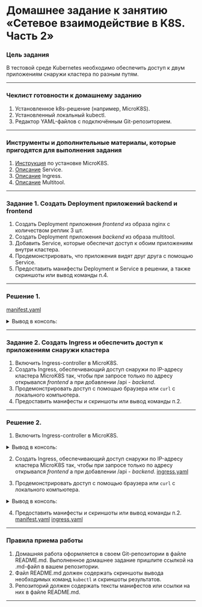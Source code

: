# Домашнее задание к занятию «Сетевое взаимодействие в K8S. Часть 2»

### Цель задания

В тестовой среде Kubernetes необходимо обеспечить доступ к двум приложениям снаружи кластера по разным путям.

------

### Чеклист готовности к домашнему заданию

1. Установленное k8s-решение (например, MicroK8S).
2. Установленный локальный kubectl.
3. Редактор YAML-файлов с подключённым Git-репозиторием.

------

### Инструменты и дополнительные материалы, которые пригодятся для выполнения задания

1. [Инструкция](https://microk8s.io/docs/getting-started) по установке MicroK8S.
2. [Описание](https://kubernetes.io/docs/concepts/services-networking/service/) Service.
3. [Описание](https://kubernetes.io/docs/concepts/services-networking/ingress/) Ingress.
4. [Описание](https://github.com/wbitt/Network-MultiTool) Multitool.

------

### Задание 1. Создать Deployment приложений backend и frontend

1. Создать Deployment приложения _frontend_ из образа nginx с количеством реплик 3 шт.
2. Создать Deployment приложения _backend_ из образа multitool. 
3. Добавить Service, которые обеспечат доступ к обоим приложениям внутри кластера. 
4. Продемонстрировать, что приложения видят друг друга с помощью Service.
5. Предоставить манифесты Deployment и Service в решении, а также скриншоты или вывод команды п.4.

------

### Решение 1.

[manifest.yaml](manifest.yaml)

<details><summary>Вывод в консоль:</summary>

```commandline
slava@slava-FLAPTOP-r:~$ kubectl apply -f /home/slava/Documents/DevOpsTask/src/task11_Microservices/Task11_9_k8s_1-5/manifest.yaml
deployment.apps/front-nginx-multitool-deployment unchanged
deployment.apps/backend-multitool-deployment configured
service/front-svc unchanged
service/back-svc unchanged
slava@slava-FLAPTOP-r:~$ kubectl get svc
NAME         TYPE        CLUSTER-IP       EXTERNAL-IP   PORT(S)           AGE
kubernetes   ClusterIP   10.152.183.1     <none>        443/TCP           11d
front-svc    ClusterIP   10.152.183.103   <none>        80/TCP,8080/TCP   49m
back-svc     ClusterIP   10.152.183.34    <none>        80/TCP            49m
slava@slava-FLAPTOP-r:~$ kubectl get pods -o wide
NAME                                                READY   STATUS    RESTARTS   AGE   IP             NODE       NOMINATED NODE   READINESS GATES
front-nginx-multitool-deployment-8558db4dd4-tcgm7   2/2     Running   0          53m   10.1.128.238   microk8s   <none>           <none>
front-nginx-multitool-deployment-8558db4dd4-cx8kv   2/2     Running   0          53m   10.1.128.255   microk8s   <none>           <none>
front-nginx-multitool-deployment-8558db4dd4-kbspr   2/2     Running   0          53m   10.1.128.240   microk8s   <none>           <none>
backend-multitool-deployment-689d7cfbc7-wflhs       1/1     Running   0          19s   10.1.128.241   microk8s   <none>           <none>
slava@slava-FLAPTOP-r:~$ kubectl exec pods/backend-multitool-deployment-689d7cfbc7-wflhs -- curl front-svc:80
  % Total    % Received % Xferd  Average Speed   Time    Time     Time  Current
                                 Dload  Upload   Total   Spent    Left  Speed
100   612  100   612    0     0   355k      0 --:--:-- --:--:-- --:--:--  597k
<!DOCTYPE html>
<html>
<head>
<title>Welcome to nginx!</title>
<style>
    body {
        width: 35em;
        margin: 0 auto;
        font-family: Tahoma, Verdana, Arial, sans-serif;
    }
</style>
</head>
<body>
<h1>Welcome to nginx!</h1>
<p>If you see this page, the nginx web server is successfully installed and
working. Further configuration is required.</p>

<p>For online documentation and support please refer to
<a href="http://nginx.org/">nginx.org</a>.<br/>
Commercial support is available at
<a href="http://nginx.com/">nginx.com</a>.</p>

<p><em>Thank you for using nginx.</em></p>
</body>
</html>
slava@slava-FLAPTOP-r:~$ kubectl exec pods/backend-multitool-deployment-689d7cfbc7-wflhs -- curl front-svc:8080
WBITT Network MultiTool (with NGINX) - front-nginx-multitool-deployment-8558db4dd4-tcgm7 - 10.1.128.238 - HTTP: 8080 , HTTPS: 443 . (Formerly praqma/network-multitool)
  % Total    % Received % Xferd  Average Speed   Time    Time     Time  Current
                                 Dload  Upload   Total   Spent    Left  Speed
100   168  100   168    0     0  97902      0 --:--:-- --:--:-- --:--:--  164k
slava@slava-FLAPTOP-r:~$ kubectl exec pods/backend-multitool-deployment-689d7cfbc7-wflhs -- curl front-svc:8080
  % Total    % Received % Xferd  Average Speed   Time    Time     Time  Current
                                 Dload  Upload   Total   Spent    Left  Speed
100   168  100   168    0     0   151k      0 --:--:-- --:--:-- --:--:--  164k
WBITT Network MultiTool (with NGINX) - front-nginx-multitool-deployment-8558db4dd4-cx8kv - 10.1.128.255 - HTTP: 8080 , HTTPS: 443 . (Formerly praqma/network-multitool)
slava@slava-FLAPTOP-r:~$ kubectl exec -c multitool pods/front-nginx-multitool-deployment-8558db4dd4-kbspr -- curl back-svc:80
  % Total    % Received % Xferd  Average Speed   Time    Time     Time  Current
                                 Dload  Upload   Total   Spent    Left  Speed
  0     0    0     0    0     0      0      0 --:--:-- --:--:-- --:--:--     0WBITT Network MultiTool (with NGINX) - backend-multitool-deployment-689d7cfbc7-wflhs - 10.1.128.241 - HTTP: 80 , HTTPS: 443 . (Formerly praqma/network-multitool)
100   162  100   162    0     0  57795      0 --:--:-- --:--:-- --:--:-- 81000
```

</details>

------

### Задание 2. Создать Ingress и обеспечить доступ к приложениям снаружи кластера

1. Включить Ingress-controller в MicroK8S.
2. Создать Ingress, обеспечивающий доступ снаружи по IP-адресу кластера MicroK8S так, чтобы при запросе только по адресу открывался _frontend_ а при добавлении /api - _backend_.
3. Продемонстрировать доступ с помощью браузера или `curl` с локального компьютера.
4. Предоставить манифесты и скриншоты или вывод команды п.2.

------

### Решение 2.

1. Включить Ingress-controller в MicroK8S.

<details><summary>Вывод в консоль:</summary>

```commandline
slava@microk8s:~$ microk8s enable ingress
Infer repository core for addon ingress
Enabling Ingress
ingressclass.networking.k8s.io/public created
ingressclass.networking.k8s.io/nginx created
namespace/ingress created
serviceaccount/nginx-ingress-microk8s-serviceaccount created
clusterrole.rbac.authorization.k8s.io/nginx-ingress-microk8s-clusterrole created
role.rbac.authorization.k8s.io/nginx-ingress-microk8s-role created
clusterrolebinding.rbac.authorization.k8s.io/nginx-ingress-microk8s created
rolebinding.rbac.authorization.k8s.io/nginx-ingress-microk8s created
configmap/nginx-load-balancer-microk8s-conf created
configmap/nginx-ingress-tcp-microk8s-conf created
configmap/nginx-ingress-udp-microk8s-conf created
daemonset.apps/nginx-ingress-microk8s-controller created
Ingress is enabled
```

</details>

2. Создать Ingress, обеспечивающий доступ снаружи по IP-адресу кластера MicroK8S так, чтобы при запросе только по адресу открывался _frontend_ а при добавлении /api - _backend_.
[ingress.yaml](ingress.yaml)

3. Продемонстрировать доступ с помощью браузера или `curl` с локального компьютера.

<details><summary>Вывод в консоль:</summary>

```commandline
slava@slava-FLAPTOP-r:~$ curl http://51.250.13.39/
<!DOCTYPE html>
<html>
<head>
<title>Welcome to nginx!</title>
<style>
    body {
        width: 35em;
        margin: 0 auto;
        font-family: Tahoma, Verdana, Arial, sans-serif;
    }
</style>
</head>
<body>
<h1>Welcome to nginx!</h1>
<p>If you see this page, the nginx web server is successfully installed and
working. Further configuration is required.</p>

<p>For online documentation and support please refer to
<a href="http://nginx.org/">nginx.org</a>.<br/>
Commercial support is available at
<a href="http://nginx.com/">nginx.com</a>.</p>

<p><em>Thank you for using nginx.</em></p>
</body>
</html>
slava@slava-FLAPTOP-r:~$ curl http://51.250.13.39/front-api
WBITT Network MultiTool (with NGINX) - front-nginx-multitool-deployment-8558db4dd4-tcgm7 - 10.1.128.238 - HTTP: 8080 , HTTPS: 443 . (Formerly praqma/network-multitool)
slava@slava-FLAPTOP-r:~$ curl http://51.250.13.39/backend-api
WBITT Network MultiTool (with NGINX) - backend-multitool-deployment-689d7cfbc7-wflhs - 10.1.128.241 - HTTP: 80 , HTTPS: 443 . (Formerly praqma/network-multitool)
slava@slava-FLAPTOP-r:~$ kubectl get pods
NAME                                                READY   STATUS    RESTARTS   AGE
front-nginx-multitool-deployment-8558db4dd4-tcgm7   2/2     Running   0          3h50m
front-nginx-multitool-deployment-8558db4dd4-cx8kv   2/2     Running   0          3h50m
front-nginx-multitool-deployment-8558db4dd4-kbspr   2/2     Running   0          3h50m
backend-multitool-deployment-689d7cfbc7-wflhs       1/1     Running   0          177m
```

</details>

4. Предоставить манифесты и скриншоты или вывод команды п.2.
[manifest.yaml](manifest.yaml)
[ingress.yaml](ingress.yaml)

------

### Правила приема работы

1. Домашняя работа оформляется в своем Git-репозитории в файле README.md. Выполненное домашнее задание пришлите ссылкой на .md-файл в вашем репозитории.
2. Файл README.md должен содержать скриншоты вывода необходимых команд `kubectl` и скриншоты результатов.
3. Репозиторий должен содержать тексты манифестов или ссылки на них в файле README.md.

------
